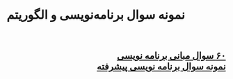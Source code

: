 # نمونه سوال برنامه‌نویسی و الگوریتم
<br>
<div dir="rtl">
<h2>
<a href="https://github.com/EnAnsari/bcp1401/blob/main/more-question/60-question.md">۶۰ سوال مبانی برنامه نویسی</a>
<br>
<a href="https://github.com/EnAnsari/bcp1401/blob/main/more-question/adv.md">نمونه سوال برنامه نویسی پیشرفته</a>
</h2>
</div>
